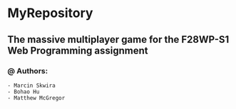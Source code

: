 # MyRepository

## The massive multiplayer game for the F28WP-S1 Web Programming assignment 

### @ Authors:
    - Marcin Skwira
    - Bohao Hu
    - Matthew McGregor